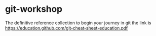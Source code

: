 # git-workshop
The definitive reference collection to begin your journey in git
the link is https://education.github.com/git-cheat-sheet-education.pdf
